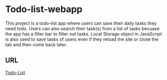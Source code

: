 # Todo-list-webapp
This project is a todo-list app where users can save their daily tasks they need todo.
Users can also search their task(s) from a list of tasks becuase the app has a filter bar to filter out tasks.
Local Storage object in JavaScript is also used to save tasks of users even if they reload the site or 
close the tab and then come back later.

## URL
[Todo-List]( https://todolist-app-kunal.netlify.app/ )
